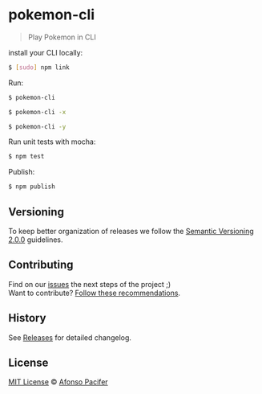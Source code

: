 # pokemon-cli

> Play Pokemon in CLI

install your CLI locally:

```sh
$ [sudo] npm link
```

Run:

```sh
$ pokemon-cli
```

```sh
$ pokemon-cli -x
```

```sh
$ pokemon-cli -y
```

Run unit tests with mocha:

```sh
$ npm test
```

Publish:

```sh
$ npm publish
```

## Versioning

To keep better organization of releases we follow the [Semantic Versioning 2.0.0](http://semver.org/) guidelines.

## Contributing

Find on our [issues](https://github.com/afonsopacifer/pokemon-cli/issues/) the next steps of the project ;)
<br>
Want to contribute? [Follow these recommendations](https://github.com/afonsopacifer/pokemon-cli/blob/master/CONTRIBUTING.md).

## History

See [Releases](https://github.com/afonsopacifer/pokemon-cli/releases) for detailed changelog.

## License

[MIT License](https://github.com/afonsopacifer/pokemon-cli/blob/master/LICENSE.md) © [Afonso Pacifer](http://afonsopacifer.com/)
